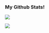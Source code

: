 ### My Github Stats!

![](https://github.com/username/github-stats/blob/master/generated/overview.svg)

![](https://github.com/username/github-stats/blob/master/generated/languages.svg)

<!--
**AjayGanesh02/AjayGanesh02** is a ✨ _special_ ✨ repository because its `README.md` (this file) appears on your GitHub profile.

Here are some ideas to get you started:

- 🔭 I’m currently working on ...
- 🌱 I’m currently learning ...
- 👯 I’m looking to collaborate on ...
- 🤔 I’m looking for help with ...
- 💬 Ask me about ...
- 📫 How to reach me: ...
- 😄 Pronouns: ...
- ⚡ Fun fact: ...
-->
